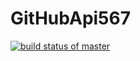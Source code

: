 # GitHubApi567
[![build status of master](https://travis-ci.org/bguo1997/GitHubApi567.svg?branch=master)](https://travis-ci.org/bguo1997/GitHubApi567)
